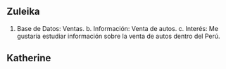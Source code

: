 
## Zuleika

1. Base de Datos: Ventas.
b. Información: Venta de autos.
c. Interés: Me gustaría estudiar información sobre la venta de autos dentro del Perú.

## Katherine

